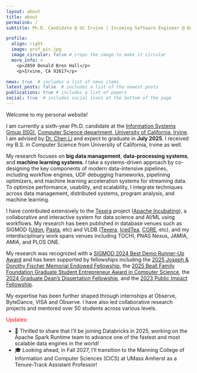 ```yaml
---
layout: about
title: about
permalink: /
subtitle: Ph.D. Candidate @ UC Irvine | Incoming Software Engineer @ Databricks | Adjunct Assistant Professor @ UMass Amherst

profile:
  align: right
  image: prof_pic.jpg
  image_circular: false # crops the image to make it circular
  more_info: >
    <p>2059 Donald Bren Hall</p>
    <p>Irvine, CA 92617</p>

news: true  # includes a list of news items
latest_posts: false  # includes a list of the newest posts
publications: true # includes a list of papers
social: true  # includes social icons at the bottom of the page
---
```

Welcome to my personal website!

I am currently a sixth-year Ph.D. candidate at the [Information Systems Group (ISG)](https://isg.ics.uci.edu), [Computer Science department, University of California, Irvine](https://ics.uci.edu).
I am advised by [Dr. Chen Li](https://chenli.ics.uci.edu) and expect to graduate in **July 2025**. 
I received my B.S. in Computer Science from University of California, Irvine as well.

My research focuses on **big data management**, **data-processing systems**, and **machine learning systems**.
I take a systems-driven approach by co-designing the key components of modern data-intensive pipelines, including workflow engines, UDF debugging frameworks, pipelining optimizers, and machine learning acceleration systems for streaming data.
To optimize performance, usability, and scalability, I integrate techniques across data management, distributed systems, program analysis, and machine learning.

I have contributed extensively to the [Texera](https://texera.io) project ([Apache Incubating](https://incubator.apache.org/projects/texera.html)), a collaborative and interactive system for data science and AI/ML using workflows.
My research has been published in database venues such as SIGMOD ([Udon](https://dl.acm.org/doi/10.1145/3626712), [Pasta](https://dl.acm.org/doi/10.1145/3698832), etc) and VLDB ([Texera](https://dl.acm.org/doi/10.14778/3681954.3682022), [IcedTea](https://dl.acm.org/doi/10.14778/3712221.3712251), [CORE](https://www.vldb.org/pvldb/vol15/p2032-yang.pdf), etc), and my interdisciplinary work spans venues including TOCHI, PNAS Nexus, JAMIA, AMIA, and PLOS ONE.

My research was recognized with a [SIGMOD 2024 Best Demo Runner-Up Award](https://sigmod.org/sigmod-awards/sigmod-best-demonstration-award/) and has been supported by fellowships including the [2025 Joseph & Dorothy Fischer Memorial Endowed Fellowship](https://ics.uci.edu/academics/impact/student-awards-honors/), the [2025 Beall Family Foundation Graduate Student Entrepreneur Award in Computer Science](https://ics.uci.edu/academics/impact/student-awards-honors/), the [2024 Graduate Dean’s Dissertation Fellowship](https://ics.uci.edu/academics/impact/student-awards-honors/), and the [2023 Public Impact Fellowship](https://ics.uci.edu/academics/impact/student-awards-honors/).

My expertise has been further shaped through internships at Observe, ByteDance, VISA and Observe. I have also led collaborative research projects and mentored over 50 students across various levels.

<span style="color: red;"> Updates: </span>
 
- 🚀 Thrilled to share that I’ll be joining Databricks in 2025, working on the Apache Spark Runtime team to advance one of the fastest and most scalable data engines in the world!  
 - 🎓 Looking ahead, in Fall 2027, I’ll transition to the Manning College of Information and Computer Sciences (CICS) at UMass Amherst as a Tenure-Track Assistant Professor!